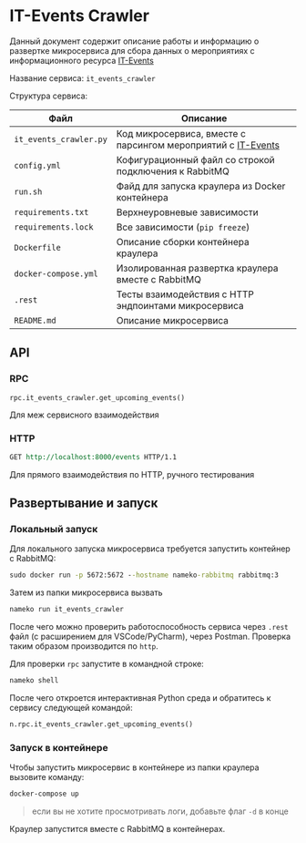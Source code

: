 # IT-Events Crawler

Данный документ содержит описание работы и информацию о развертке микросервиса для сбора данных о мероприятиях с информационного ресурса [IT-Events](https://it-events.com/)

Название сервиса: `it_events_crawler`

Структура сервиса:

| Файл                   | Описание                                                                               |
| ---------------------- | -------------------------------------------------------------------------------------- |
| `it_events_crawler.py` | Код микросервиса, вместе с парсингом мероприятий с [IT-Events](https://it-events.com/) |
| `config.yml`           | Кофигурационный файл со строкой подключения к RabbitMQ                                 |
| `run.sh`               | Файд для запуска краулера из Docker контейнера                                         |
| `requirements.txt`     | Верхнеуровневые зависимости                                                            |
| `requirements.lock`    | Все зависимости (`pip freeze`)                                                         |
| `Dockerfile`           | Описание сборки контейнера краулера                                                    |
| `docker-compose.yml`   | Изолированная развертка краулера вместе с RabbitMQ                                     |
| `.rest`                | Тесты взаимодействия с HTTP эндпоинтами микросервиса                                   |
| `README.md`            | Описание микросервиса                                                                  |

## API

### RPC

```
rpc.it_events_crawler.get_upcoming_events()
```

Для меж сервисного взаимодействия

### HTTP

```rst
GET http://localhost:8000/events HTTP/1.1
```

Для прямого взаимодействия по HTTP, ручного тестирования

## Развертывание и запуск

### Локальный запуск

Для локального запуска микросервиса требуется запустить контейнер с RabbitMQ:

```bat
sudo docker run -p 5672:5672 --hostname nameko-rabbitmq rabbitmq:3
```

Затем из папки микросервиса вызвать

```bat
nameko run it_events_crawler
```

После чего можно проверить работоспособность сервиса через `.rest` файл (с расширением для VSCode/PyCharm), через Postman. Проверка таким образом производится по `http`.

Для проверки `rpc` запустите в командной строке:

```bat
nameko shell
```

После чего откроется интерактивная Python среда и обратитесь к сервису следующей командой:

```bat
n.rpc.it_events_crawler.get_upcoming_events()
```

### Запуск в контейнере

Чтобы запустить микросервис в контейнере из папки краулера вызовите команду:

```bat
docker-compose up
```

> если вы не хотите просмотривать логи, добавьте флаг `-d` в конце

Краулер запустится вместе с RabbitMQ в контейнерах.
